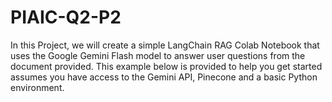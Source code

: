 # PIAIC-Q2-P2
In this Project, we will create a simple LangChain RAG Colab Notebook that uses the Google Gemini Flash model to answer user questions from the document provided. This example below is provided to help you get started assumes you have access to the Gemini API, Pinecone and a basic Python environment.
